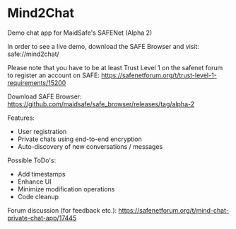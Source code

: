 # Mind2Chat
Demo chat app for MaidSafe's SAFENet (Alpha 2)

In order to see a live demo, download the SAFE Browser and visit: safe://mind2chat/

Please note that you have to be at least Trust Level 1 on the safenet forum to register an account on SAFE:
https://safenetforum.org/t/trust-level-1-requirements/15200

Download SAFE Browser:
https://github.com/maidsafe/safe_browser/releases/tag/alpha-2

Features:
- User registration
- Private chats using end-to-end encryption
- Auto-discovery of new conversations / messages

Possible ToDo's:
- Add timestamps
- Enhance UI
- Minimize modification operations
- Code cleanup

Forum discussion (for feedback etc.):
https://safenetforum.org/t/mind-chat-private-chat-app/17445
